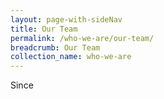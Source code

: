 ```yaml
---
layout: page-with-sideNav
title: Our Team
permalink: /who-we-are/our-team/
breadcrumb: Our Team
collection_name: who-we-are
---
```


Since